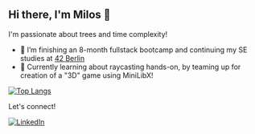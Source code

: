## Hi there, I'm Milos 👋

I'm passionate about trees and time complexity!

- 🌱 I’m finishing an 8-month fullstack bootcamp and continuing my SE studies at [42 Berlin](https://42berlin.de/de/)
- 🔭 Currently learning about raycasting hands-on, by teaming up for creation of a "3D" game using MiniLibX!

[![Top Langs](https://github-readme-stats.vercel.app/api/top-langs/?username=MilosTadic01&layout=compact)](https://github.com/anuraghazra/github-readme-stats)

Let's connect!

[![LinkedIn](https://img.shields.io/badge/linkedin-%230077B5.svg?style=for-the-badge&logo=linkedin&logoColor=white)](https://www.linkedin.com/in/milo%C5%A1-tadi%C4%87-622750289/)

<!--
**MilosTadic01/MilosTadic01** is a ✨ _special_ ✨ repository because its `README.md` (this file) appears on your GitHub profile.

Here are some ideas to get you started:

- 🔭 I’m currently working on ...
- 🌱 I’m currently learning ...
- 👯 I’m looking to collaborate on ...
- 🤔 I’m looking for help with ...
- 💬 Ask me about ...
- 📫 How to reach me: ...
- 😄 Pronouns: ...
- ⚡ Fun fact: ...
-->
